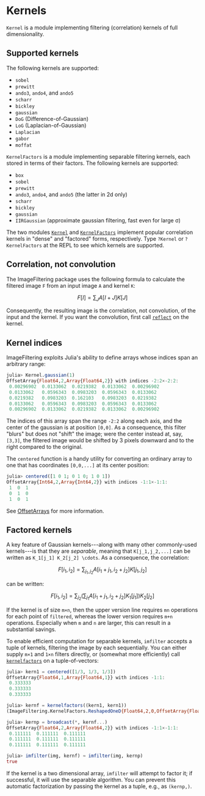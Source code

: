 # Kernels

`Kernel` is a module implementing filtering (correlation) kernels of full
dimensionality.

## Supported kernels

The following kernels are supported:

  - `sobel`
  - `prewitt`
  - `ando3`, `ando4`, and `ando5`
  - `scharr`
  - `bickley`
  - `gaussian`
  - `DoG` (Difference-of-Gaussian)
  - `LoG` (Laplacian-of-Gaussian)
  - `Laplacian`
  - `gabor`
  - `moffat`

`KernelFactors` is a module implementing separable filtering kernels,
each stored in terms of their factors. The following kernels are
supported:

  - `box`
  - `sobel`
  - `prewitt`
  - `ando3`, `ando4`, and `ando5` (the latter in 2d only)
  - `scharr`
  - `bickley`
  - `gaussian`
  - `IIRGaussian` (approximate gaussian filtering, fast even for large σ)

The two modules [`Kernel`](@ref) and [`KernelFactors`](@ref) implement popular
correlation kernels in "dense" and "factored" forms, respectively. Type
`?Kernel` or `?KernelFactors` at the REPL to see which kernels are supported.

## Correlation, not convolution

The ImageFiltering package uses the following formula to calculate the filtered
image `F` from an input image `A` and kernel `K`:

```math
F[I] = \sum_J A[I+J] K[J]
```

Consequently, the resulting image is the correlation, not convolution,
of the input and the kernel. If you want the convolution, first call
[`reflect`](@ref) on the kernel.

## Kernel indices

ImageFiltering exploits Julia's ability to define arrays whose indices span an arbitrary range:

```julia
julia> Kernel.gaussian(1)
OffsetArray{Float64,2,Array{Float64,2}} with indices -2:2×-2:2:
 0.00296902  0.0133062  0.0219382  0.0133062  0.00296902
 0.0133062   0.0596343  0.0983203  0.0596343  0.0133062
 0.0219382   0.0983203  0.162103   0.0983203  0.0219382
 0.0133062   0.0596343  0.0983203  0.0596343  0.0133062
 0.00296902  0.0133062  0.0219382  0.0133062  0.00296902
```

The indices of this array span the range `-2:2` along each axis, and
the center of the gaussian is at position `[0,0]`. As a consequence,
this filter "blurs" but does not "shift" the image; were the center
instead at, say, `[3,3]`, the filtered image would be shifted by 3
pixels downward and to the right compared to the original.

The `centered` function is a handy utility for converting an ordinary
array to one that has coordinates `[0,0,...]` at its center position:

```julia
julia> centered([1 0 1; 0 1 0; 1 0 1])
OffsetArray{Int64,2,Array{Int64,2}} with indices -1:1×-1:1:
 1  0  1
 0  1  0
 1  0  1
```

See [OffsetArrays](https://github.com/alsam/OffsetArrays.jl) for more information.

## Factored kernels

A key feature of Gaussian kernels---along with many other
commonly-used kernels---is that they are *separable*, meaning that
`K[j_1,j_2,...]` can be written as ``K_1[j_1] K_2[j_2] \cdots``.
As a consequence, the correlation:

```math
F[i_1,i_2] = \sum_{j_1,j_2} A[i_1+j_1,i_2+j_2] K[j_1,j_2]
```

can be written:

```math
F[i_1,i_2] = \sum_{j_2} \left(\sum_{j_1} A[i_1+j_1,i_2+j_2] K_1[j_1]\right) K_2[j_2]
```

If the kernel is of size `m×n`, then the upper version line requires `mn`
operations for each point of `filtered`, whereas the lower version
requires `m+n` operations. Especially when `m` and `n` are larger,
this can result in a substantial savings.

To enable efficient computation for separable kernels, `imfilter`
accepts a tuple of kernels, filtering the image by each
sequentially. You can either supply `m×1` and `1×n` filters directly,
or (somewhat more efficiently) call [`kernelfactors`](@ref) on a
tuple-of-vectors:

```julia
julia> kern1 = centered([1/3, 1/3, 1/3])
OffsetArray{Float64,1,Array{Float64,1}} with indices -1:1:
 0.333333
 0.333333
 0.333333

julia> kernf = kernelfactors((kern1, kern1))
(ImageFiltering.KernelFactors.ReshapedOneD{Float64,2,0,OffsetArray{Float64,1,Array{Float64,1}}}([0.333333,0.333333,0.333333]),ImageFiltering.KernelFactors.ReshapedOneD{Float64,2,1,OffsetArray{Float64,1,Array{Float64,1}}}([0.333333,0.333333,0.333333]))

julia> kernp = broadcast(*, kernf...)
OffsetArray{Float64,2,Array{Float64,2}} with indices -1:1×-1:1:
 0.111111  0.111111  0.111111
 0.111111  0.111111  0.111111
 0.111111  0.111111  0.111111

julia> imfilter(img, kernf) ≈ imfilter(img, kernp)
true
```

If the kernel is a two dimensional array, `imfilter` will attempt to
factor it; if successful, it will use the separable algorithm. You can
prevent this automatic factorization by passing the kernel as a tuple,
e.g., as `(kernp,)`.
